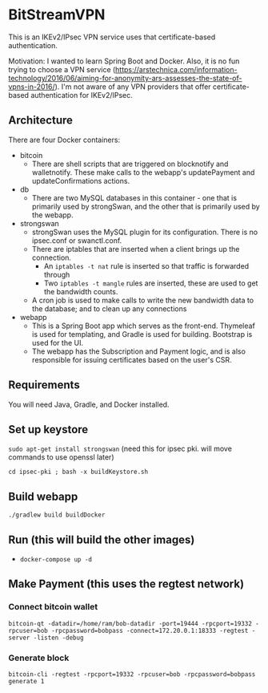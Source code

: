# BitStreamVPN

This is an IKEv2/IPsec VPN service uses that certificate-based authentication.

Motivation: I wanted to learn Spring Boot and Docker. Also, it is no fun trying to choose a VPN service (https://arstechnica.com/information-technology/2016/06/aiming-for-anonymity-ars-assesses-the-state-of-vpns-in-2016/). I'm not aware of any VPN providers that offer certificate-based authentication for IKEv2/IPsec.

## Architecture
There are four Docker containers:
- bitcoin
    - There are shell scripts that are triggered on blocknotify and walletnotify. These make calls to the webapp's updatePayment and updateConfirmations actions.
- db
    - There are two MySQL databases in this container - one that is primarily used by strongSwan, and the other that is primarily used by the webapp.
- strongswan
    - strongSwan uses the MySQL plugin for its configuration. There is no ipsec.conf or swanctl.conf.
    - There are iptables that are inserted when a client brings up the connection. 
        - An `iptables -t nat` rule is inserted so that traffic is forwarded through
        - Two `iptables -t mangle` rules are inserted, these are used to get the bandwidth counts.
    - A cron job is used to make calls to write the new bandwidth data to the database; and to clean up any connections
- webapp
    - This is a Spring Boot app which serves as the front-end. Thymeleaf is used for templating, and Gradle is used for building. Bootstrap is used for the UI.
    - The webapp has the Subscription and Payment logic, and is also responsible for issuing certificates based on the user's CSR.

## Requirements
You will need Java, Gradle, and Docker installed.

## Set up keystore
`sudo apt-get install strongswan` (need this for ipsec pki. will move commands to use openssl later)

`cd ipsec-pki ; bash -x buildKeystore.sh`    

## Build webapp
`./gradlew build buildDocker`

## Run (this will build the other images)
- `docker-compose up -d`

## Make Payment (this uses the regtest network)

### Connect bitcoin wallet
`bitcoin-qt -datadir=/home/ram/bob-datadir -port=19444 -rpcport=19332 -rpcuser=bob -rpcpassword=bobpass -connect=172.20.0.1:18333 -regtest -server -listen -debug`

### Generate block
`bitcoin-cli -regtest -rpcport=19332 -rpcuser=bob -rpcpassword=bobpass generate 1`

